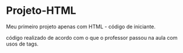 # Projeto-HTML
Meu primeiro projeto apenas com HTML - código de iniciante.

código realizado de acordo com o que o professor passou na aula com usos de tags.
